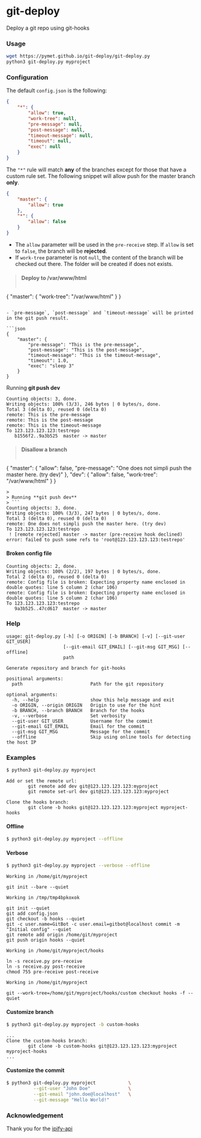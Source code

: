 # git-deploy

Deploy a git repo using git-hooks

### Usage

```sh
wget https://pymet.github.io/git-deploy/git-deploy.py
python3 git-deploy.py myproject
```

### Configuration

The default `config.json` is the following:

```json
{
	"*": {
		"allow": true,
		"work-tree": null,
		"pre-message": null,
		"post-message": null,
		"timeout-message": null,
		"timeout": null,
		"exec": null
	}
}
```

The `"*"` rule will match **any** of the branches except for those that have a custom rule set.
The following snippet will allow push for the master branch **only**.

```json
{
	"master": {
		"allow": true
	},
	"*": {
		"allow": false
	}
}
```

- The `allow` parameter will be used in the `pre-receive` step. If `allow` is set to `false`, the branch will be **rejected**.
- If `work-tree` parameter is not `null`, the content of the branch will be checked out there. The folder will be created if does not exists.

> #### Deploy to /var/www/html
> 
> ```json
{
	"master": {
		"work-tree": "/var/www/html"
	}
}
```

- `pre-message`, `post-message` and `timeout-message` will be printed in the git push result.

```json
{
	"master": {
		"pre-message": "This is the pre-message",
		"post-message": "This is the post-message",
		"timeout-message": "This is the timeout-message",
		"timeout": 1.0,
		"exec": "sleep 3"
	}
}
```

Running **git push dev**

```
Counting objects: 3, done.
Writing objects: 100% (3/3), 246 bytes | 0 bytes/s, done.
Total 3 (delta 0), reused 0 (delta 0)
remote: This is the pre-message
remote: This is the post-message
remote: This is the timeout-message
To 123.123.123.123:testrepo
   b1556f2..9a3b525  master -> master
```

> #### Disallow a branch
> 
> ```json
{
	"master": {
		"allow": false,
		"pre-message": "One does not simpli push the master here. (try dev)"
	},
	"dev": {
		"allow": false,
		"work-tree": "/var/www/html"
	}
}
```
> 
> Running **git push dev**
> ```
Counting objects: 3, done.
Writing objects: 100% (3/3), 247 bytes | 0 bytes/s, done.
Total 3 (delta 0), reused 0 (delta 0)
remote: One does not simpli push the master here. (try dev)
To 123.123.123.123:testrepo
 ! [remote rejected] master -> master (pre-receive hook declined)
error: failed to push some refs to 'root@123.123.123.123:testrepo'
```

#### Broken config file

```
Counting objects: 2, done.
Writing objects: 100% (2/2), 197 bytes | 0 bytes/s, done.
Total 2 (delta 0), reused 0 (delta 0)
remote: Config file is broken: Expecting property name enclosed in double quotes: line 5 column 2 (char 106)
remote: Config file is broken: Expecting property name enclosed in double quotes: line 5 column 2 (char 106)
To 123.123.123.123:testrepo
   9a3b525..47cd617  master -> master
```

### Help

```
usage: git-deploy.py [-h] [-o ORIGIN] [-b BRANCH] [-v] [--git-user GIT_USER]
                     [--git-email GIT_EMAIL] [--git-msg GIT_MSG] [--offline]
                     path

Generate repository and branch for git-hooks

positional arguments:
  path                         Path for the git repository

optional arguments:
  -h, --help                   show this help message and exit
  -o ORIGIN, --origin ORIGIN   Origin to use for the hint
  -b BRANCH, --branch BRANCH   Branch for the hooks
  -v, --verbose                Set verbosity
  --git-user GIT_USER          Username for the commit
  --git-email GIT_EMAIL        Email for the commit
  --git-msg GIT_MSG            Message for the commit
  --offline                    Skip using online tools for detecting the host IP
```

### Examples

```sh
$ python3 git-deploy.py myproject
```

```
Add or set the remote url:
        git remote add dev git@123.123.123.123:myproject
        git remote set-url dev git@123.123.123.123:myproject

Clone the hooks branch:
        git clone -b hooks git@123.123.123.123:myproject myproject-hooks
```

#### Offline

```sh
$ python3 git-deploy.py myproject --offline
```

#### Verbose

```sh
$ python3 git-deploy.py myproject --verbose --offline
```

```
Working in /home/git/myproject

git init --bare --quiet

Working in /tmp/tmp4bpkoxok

git init --quiet
git add config.json
git checkout -b hooks --quiet
git -c user.name=GitBot -c user.email=gitbot@localhost commit -m "Initial config" --quiet
git remote add origin /home/git/myproject
git push origin hooks --quiet

Working in /home/git/myproject/hooks

ln -s receive.py pre-receive
ln -s receive.py post-receive
chmod 755 pre-receive post-receive

Working in /home/git/myproject

git --work-tree=/home/git/myproject/hooks/custom checkout hooks -f --quiet
```

#### Customize branch

```sh
$ python3 git-deploy.py myproject -b custom-hooks
```
```
...
Clone the custom-hooks branch:
        git clone -b custom-hooks git@123.123.123.123:myproject myproject-hooks
...
```

#### Customize the commit

```sh
$ python3 git-deploy.py myproject            \
          --git-user "John Doe"              \
          --git-email "john.doe@localhost"   \
          --git-message "Hello World!"
```

### Acknowledgement

Thank you for the [ipify-api](https://github.com/rdegges/ipify-api)
